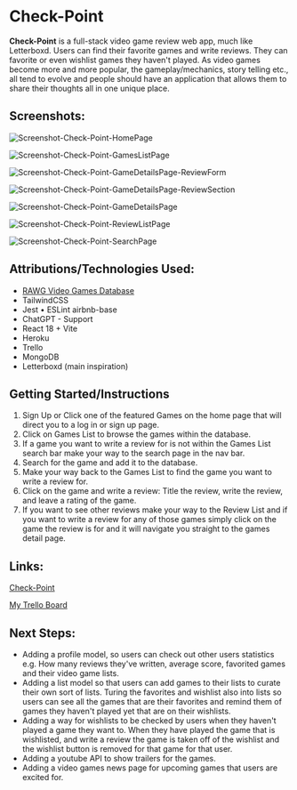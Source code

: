 # Check-Point

**Check-Point** is a full-stack video game review web app, much like Letterboxd. Users can find their favorite games and write reviews. They can favorite or even wishlist games they haven't played. As video games become more and more popular, the gameplay/mechanics, story telling etc., all tend to evolve and people should have an application that allows them to share their thoughts all in one unique place.

## Screenshots:

![Screenshot-Check-Point-HomePage](frontend/public/Screenshot%202025-06-19%20at%205.14.43 PM.png)

![Screenshot-Check-Point-GamesListPage](frontend/public/Screenshot%202025-06-19%20at%205.19.32 PM.png)

![Screenshot-Check-Point-GameDetailsPage-ReviewForm](frontend/public/Screenshot%202025-06-19%20at%205.21.30 PM.png)

![Screenshot-Check-Point-GameDetailsPage-ReviewSection](frontend/public/Screenshot%202025-06-19%20at%205.21.39 PM.png)

![Screenshot-Check-Point-GameDetailsPage](frontend/public/Screenshot%202025-06-19%20at%205.20.59 PM.png)

![Screenshot-Check-Point-ReviewListPage](frontend/public/Screenshot%202025-06-19%20at%205.25.55 PM.png)

![Screenshot-Check-Point-SearchPage](frontend/public/Screenshot%202025-06-19%20at%205.27.08 PM.png)

## Attributions/Technologies Used:

- [RAWG Video Games Database](https://rawg.io/)
- TailwindCSS
- Jest • ESLint airbnb-base
- ChatGPT - Support
- React 18 + Vite
- Heroku
- Trello
- MongoDB
- Letterboxd (main inspiration)

## Getting Started/Instructions

1. Sign Up or Click one of the featured Games on the home page that will direct you to a log in or sign up page.
2. Click on Games List to browse the games within the database.
3. If a game you want to write a review for is not within the Games List search bar make your way to the search page in the nav bar.
4. Search for the game and add it to the database.
5. Make your way back to the Games List to find the game you want to write a review for.
6. Click on the game and write a review: Title the review, write the review, and leave a rating of the game.
7. If you want to see other reviews make your way to the Review List and if you want to write a review for any of those games simply click on the game the review is for and it will navigate you straight to the games detail page.

## Links:

[Check-Point](https://check-point-49b9c851e86e.herokuapp.com/)

[My Trello Board](https://trello.com/b/wKD1M6Jl/project-3)

## Next Steps:

- Adding a profile model, so users can check out other users statistics e.g. How many reviews they've written, average score, favorited games and their video game lists.
- Adding a list model so that users can add games to their lists to curate their own sort of lists. Turing the favorites and wishlist also into lists so users can see all the games that are their favorites and remind them of games they haven't played yet that are on their wishlists.
- Adding a way for wishlists to be checked by users when they haven't played a game they want to. When they have played the game that is wishlisted, and write a review the game is taken off of the wishlist and the wishlist button is removed for that game for that user.
- Adding a youtube API to show trailers for the games.
- Adding a video games news page for upcoming games that users are excited for.
